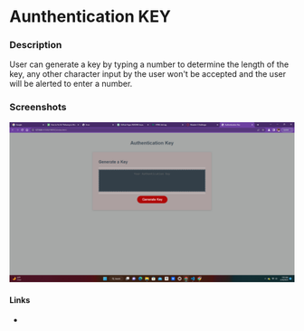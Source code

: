 # Aunthentication KEY
### Description
User can generate a key by typing a number to determine the length of the key, any other character input by the user won't be accepted and the user will be alerted to enter a number.
### Screenshots
![Alt text](Keygen.png)
#### Links
- 
